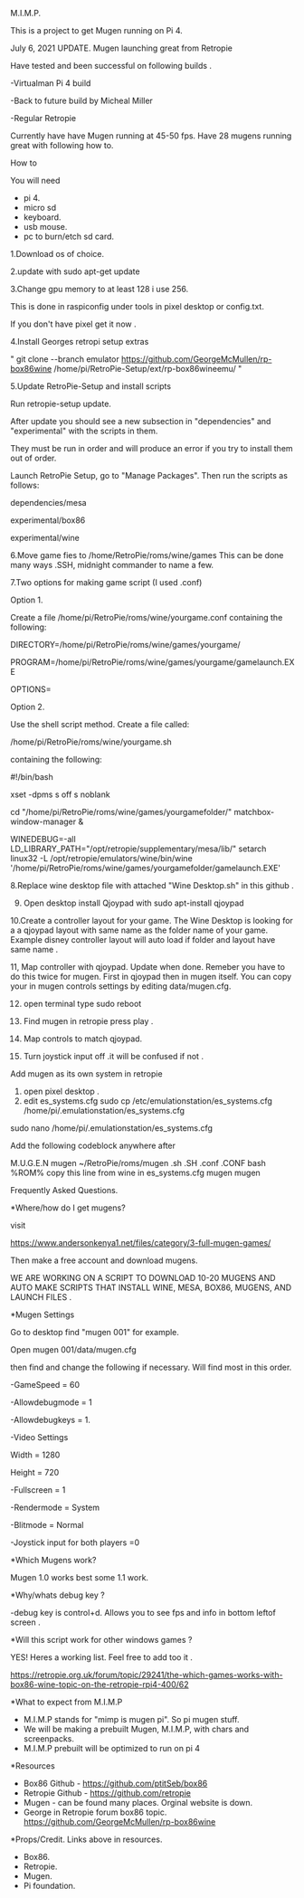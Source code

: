 M.I.M.P.

This is a project to get Mugen running on Pi 4.

July 6, 2021 UPDATE.
Mugen launching great from Retropie 

Have tested and been successful on following builds .

-Virtualman Pi 4 build 

-Back to future build by Micheal Miller 

-Regular Retropie 

Currently have have Mugen running at 45-50 fps. 
Have 28 mugens running great with following how to.

How to 

You will need 
- pi 4.
- micro sd 
- keyboard.
- usb mouse.
- pc to burn/etch sd card. 


1.Download os of choice.

2.update with
sudo apt-get update

3.Change gpu memory to at least 128 i use 256. 

This is done in raspiconfig under tools in pixel desktop or config.txt.

If you don't have pixel get it now .

4.Install Georges retropi setup extras

" git clone --branch emulator https://github.com/GeorgeMcMullen/rp-box86wine /home/pi/RetroPie-Setup/ext/rp-box86wineemu/ "

5.Update RetroPie-Setup and install scripts 

Run retropie-setup update. 

After update you should see a new subsection in "dependencies" and "experimental" with the scripts in them. 

They must be run in order and will produce an error if you try to install them out of order. 

Launch RetroPie Setup, go to "Manage Packages".
Then run the scripts as follows:

dependencies/mesa

experimental/box86

experimental/wine

6.Move game fies to /home/RetroPie/roms/wine/games
This can be done many ways .SSH, midnight commander to name a few.

7.Two options for making game script (I used .conf)

Option 1.

Create a file /home/pi/RetroPie/roms/wine/yourgame.conf 
containing the following:

DIRECTORY=/home/pi/RetroPie/roms/wine/games/yourgame/

PROGRAM=/home/pi/RetroPie/roms/wine/games/yourgame/gamelaunch.EXE

OPTIONS=

Option 2.

Use the shell script method. Create a file called:

/home/pi/RetroPie/roms/wine/yourgame.sh 

containing the following:

#!/bin/bash

xset -dpms s off s noblank

cd "/home/pi/RetroPie/roms/wine/games/yourgamefolder/"
matchbox-window-manager &

WINEDEBUG=-all LD_LIBRARY_PATH="/opt/retropie/supplementary/mesa/lib/" setarch linux32 -L /opt/retropie/emulators/wine/bin/wine '/home/pi/RetroPie/roms/wine/games/yourgamefolder/gamelaunch.EXE'


8.Replace wine desktop file with attached "Wine Desktop.sh" in this github . 

9. Open desktop install Qjoypad with sudo apt-install qjoypad 

10.Create a controller layout for your game. 
The Wine Desktop is looking for a a qjoypad layout with same name as the folder name of your game. Example disney controller layout will auto load if folder and layout have same name .  

11, Map controller with qjoypad. Update when done.
Remeber you have to do this twice for mugen. First in qjoypad then in mugen itself. You can copy your in mugen controls settings by editing data/mugen.cfg.

12. open terminal type  sudo reboot 

13. Find mugen in retropie press play .

14. Map controls to match qjoypad.

15. Turn joystick input off .it will be confused if not .



Add mugen as its own system in retropie

1. open pixel desktop .
2. edit es_systems.cfg 
sudo cp /etc/emulationstation/es_systems.cfg /home/pi/.emulationstation/es_systems.cfg

sudo nano /home/pi/.emulationstation/es_systems.cfg

Add the following codeblock anywhere after <systemList>

<system>
<fullname>M.U.G.E.N</fullname>
<name>mugen</name>
<path>~/RetroPie/roms/mugen</path>
<extension>.sh .SH .conf .CONF </extension>
<command>bash %ROM%</command> copy this line from wine in es_systems.cfg
<platform>mugen</platform>
<theme>mugen</theme>
</system>


Frequently Asked Questions.


*Where/how do I get mugens?

visit 

https://www.andersonkenya1.net/files/category/3-full-mugen-games/

Then make a free account and download mugens. 

WE ARE WORKING ON A SCRIPT TO DOWNLOAD 10-20 MUGENS AND AUTO MAKE SCRIPTS THAT INSTALL WINE, MESA, BOX86, MUGENS, AND LAUNCH FILES .


*Mugen Settings 

Go to desktop find "mugen 001" for example.

Open mugen 001/data/mugen.cfg 

then find and change the following if necessary. Will find most in this order.

-GameSpeed = 60 

-Allowdebugmode = 1

-Allowdebugkeys = 1.    

-Video Settings

Width = 1280

Height = 720

-Fullscreen = 1

-Rendermode = System

-Blitmode = Normal 

-Joystick input for both players =0 


*Which Mugens work? 

Mugen 1.0 works best some 1.1 work.


*Why/whats debug key ?

-debug key is control+d. Allows you to see fps and info in bottom leftof screen .


*Will this script work for other windows games ?

YES! Heres a working list. Feel free to add too it .

https://retropie.org.uk/forum/topic/29241/the-which-games-works-with-box86-wine-topic-on-the-retropie-rpi4-400/62



*What to expect from M.I.M.P
- M.I.M.P stands for "mimp is mugen pi". So pi mugen stuff.
- We will be making a prebuilt Mugen, M.I.M.P, with chars and screenpacks.
- M.I.M.P prebuilt will be optimized to run on pi 4

*Resources
- Box86 Github - https://github.com/ptitSeb/box86
- Retropie Github - https://github.com/retropie
- Mugen - can be found many places. Orginal website is down.
- George in Retropie forum box86 topic. https://github.com/GeorgeMcMullen/rp-box86wine



*Props/Credit. Links above in resources. 
- Box86.       
- Retropie.   
- Mugen.    
- Pi foundation.

